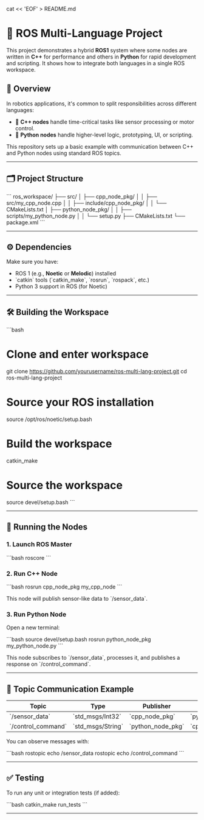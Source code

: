 cat << 'EOF' > README.md
# 🤖 ROS Multi-Language Project

This project demonstrates a hybrid **ROS1** system where some nodes are written in **C++** for performance and others in **Python** for rapid development and scripting. It shows how to integrate both languages in a single ROS workspace.

## 📌 Overview

In robotics applications, it's common to split responsibilities across different languages:

- 🧠 **C++ nodes** handle time-critical tasks like sensor processing or motor control.
- 🐍 **Python nodes** handle higher-level logic, prototyping, UI, or scripting.

This repository sets up a basic example with communication between C++ and Python nodes using standard ROS topics.

---

## 🗂 Project Structure

\`\`\`
ros_workspace/
├── src/
│   ├── cpp_node_pkg/
│   │   ├── src/my_cpp_node.cpp
│   │   ├── include/cpp_node_pkg/
│   │   └── CMakeLists.txt
│   ├── python_node_pkg/
│   │   ├── scripts/my_python_node.py
│   │   └── setup.py
├── CMakeLists.txt
└── package.xml
\`\`\`

---

## ⚙️ Dependencies

Make sure you have:

- ROS 1 (e.g., **Noetic** or **Melodic**) installed
- \`catkin\` tools (\`catkin_make\`, \`rosrun\`, \`rospack\`, etc.)
- Python 3 support in ROS (for Noetic)

---

## 🛠️ Building the Workspace

\`\`\`bash
# Clone and enter workspace
git clone https://github.com/yourusername/ros-multi-lang-project.git
cd ros-multi-lang-project

# Source your ROS installation
source /opt/ros/noetic/setup.bash

# Build the workspace
catkin_make

# Source the workspace
source devel/setup.bash
\`\`\`

---

## 🚀 Running the Nodes

### 1. Launch ROS Master

\`\`\`bash
roscore
\`\`\`

### 2. Run C++ Node

\`\`\`bash
rosrun cpp_node_pkg my_cpp_node
\`\`\`

This node will publish sensor-like data to \`/sensor_data\`.

### 3. Run Python Node

Open a new terminal:

\`\`\`bash
source devel/setup.bash
rosrun python_node_pkg my_python_node.py
\`\`\`

This node subscribes to \`/sensor_data\`, processes it, and publishes a response on \`/control_command\`.

---

## 🔁 Topic Communication Example

| Topic              | Type               | Publisher         | Subscriber         |
|--------------------|--------------------|-------------------|--------------------|
| \`/sensor_data\`     | \`std_msgs/Int32\`   | \`cpp_node_pkg\`     | \`python_node_pkg\`  |
| \`/control_command\` | \`std_msgs/String\` | \`python_node_pkg\`  | \`cpp_node_pkg\`      |

You can observe messages with:

\`\`\`bash
rostopic echo /sensor_data
rostopic echo /control_command
\`\`\`

---

## ✅ Testing

To run any unit or integration tests (if added):

\`\`\`bash
catkin_make run_tests
\`\`\`

---


